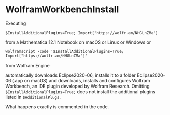 # WolframWorkbenchInstall
Executing 

```$InstallAdditionalPlugins=True; Import["https://wolfr.am/NHGLnZMa"]``` 

from a Mathematica 12.1 Notebook on macOS or Linux or Windows or 

```wolframscript -code '$InstallAdditionalPlugins=True; Import["https://wolfr.am/NHGLnZMa"]'``` 

from Wolfram Engine 

automatically downloads Eclipse2020-06, installs it to a folder Eclipse2020-06 (.app on macOS) 
and downloads, installs and configures Wolfram Workbench, an IDE plugin developed by Wolfram Research.
Omitting `$InstallAdditionalPlugins=True;` does not install the additional plugins listed in `$AdditionalPlugs`.

What happens exactly is commented in the code.
